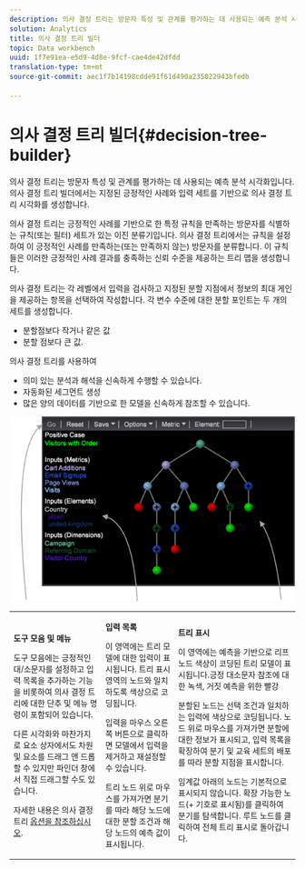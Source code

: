 ```yaml
---
description: 의사 결정 트리는 방문자 특성 및 관계를 평가하는 데 사용되는 예측 분석 시각화입니다. 의사 결정 트리 빌더에서는 지정된 긍정적인 사례와 입력 세트를 기반으로 의사 결정 트리 시각화를 생성합니다.
solution: Analytics
title: 의사 결정 트리 빌더
topic: Data workbench
uuid: 1f7e91ea-e5d9-4d8e-9fcf-cae4de42dfdd
translation-type: tm+mt
source-git-commit: aec1f7b14198cdde91f61d490a235022943bfedb

---
```



# 의사 결정 트리 빌더{#decision-tree-builder}

의사 결정 트리는 방문자 특성 및 관계를 평가하는 데 사용되는 예측 분석 시각화입니다. 의사 결정 트리 빌더에서는 지정된 긍정적인 사례와 입력 세트를 기반으로 의사 결정 트리 시각화를 생성합니다.

의사 결정 트리는 긍정적인 사례를 기반으로 한 특정 규칙을 만족하는 방문자를 식별하는 규칙(또는 필터) 세트가 있는 이진 분류기입니다. 의사 결정 트리에서는 규칙을 설정하여 이 긍정적인 사례를 만족하는(또는 만족하지 않는) 방문자를 분류합니다. 이 규칙들은 이러한 긍정적인 사례 결과를 충족하는 신뢰 수준을 제공하는 트리 맵을 생성합니다.

의사 결정 트리는 각 레벨에서 입력을 검사하고 지정된 분할 지점에서 정보의 최대 게인을 제공하는 항목을 선택하여 작성합니다. 각 변수 수준에 대한 분할 포인트는 두 개의 세트를 생성합니다.

* 분할점보다 작거나 같은 값
* 분할 점보다 큰 값.

의사 결정 트리를 사용하여

* 의미 있는 분석과 해석을 신속하게 수행할 수 있습니다.
* 자동화된 세그먼트 생성
* 많은 양의 데이터를 기반으로 한 모델을 신속하게 참조할 수 있습니다.

![](assets/decision_tree_parts.png)

<table id="table_FCC5D63EF8A843D79B2338BD951025EA"> 
 <tbody> 
  <tr> 
   <td colname="col1"> <p><b>도구 모음 및 메뉴</b> </p> <p>도구 모음에는 긍정적인 대/소문자를 설정하고 입력 목록을 추가하는 기능을 비롯하여 의사 결정 트리에 대한 단추 및 메뉴 명령이 포함되어 있습니다. </p> <p>다른 시각화와 마찬가지로 요소 <span class="uicontrol"> 상자에서도</span> 차원 및 요소를 드래그 앤 드롭할 수 있지만 파인더 창에서 직접 드래그할 수도 있습니다. </p> <p>자세한 내용은 의사 결정 트리 <a href="../../../../home/c-get-started/c-analysis-vis/c-decision-trees/c-decision-trees-menu.md#concept-bfc4e80651a243d3966cc770b205606c"> 옵션을 참조하십시오</a>. </p> </td> 
   <td colname="col2"> <p><b>입력 목록</b> </p> <p>이 영역에는 트리 모델에 대한 입력이 표시됩니다. 트리 표시 영역의 노드와 일치하도록 색상으로 코딩됩니다. </p> <p>입력을 마우스 오른쪽 버튼으로 클릭하면 모델에서 입력을 제거하고 재설정할 수 있습니다. </p> <p>트리 노드 위로 마우스를 가져가면 분기를 따라 해당 노드에 대한 분할 조건과 해당 노드의 예측 값이 표시됩니다. </p> </td> 
   <td colname="col3"> <p><b>트리 표시</b> </p> <p>이 영역에는 예측을 기반으로 리프 노드 색상이 코딩된 트리 모델이 표시됩니다.긍정 대소문자 참조에 대한 녹색, 거짓 예측을 위한 빨강 </p> <p>분할된 노드는 선택 조건과 일치하는 입력에 색상으로 코딩됩니다. 노드 위로 마우스를 가져가면 분할에 대한 정보가 표시되고, 입력 목록을 확장하여 분기 및 교육 세트의 배포를 따라 분할 지점을 표시합니다. </p> <p>임계값 아래의 노드는 기본적으로 표시되지 않습니다. 확장 가능한 노드(+ 기호로 표시됨)를 클릭하여 분기를 탐색합니다. 루트 노드를 클릭하여 전체 트리 표시로 돌아갑니다. </p> </td> 
  </tr> 
 </tbody> 
</table>

<!-- <a id="section_E800327344194A6DBF37F273D8462E2A"></a> -->

